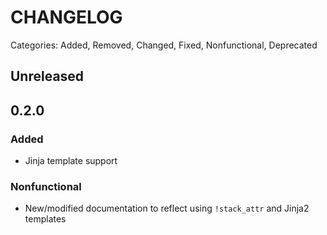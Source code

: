 # CHANGELOG

Categories: Added, Removed, Changed, Fixed, Nonfunctional, Deprecated

## Unreleased

<!--- All unreleased items go here  -->


## 0.2.0
### Added
* Jinja template support

### Nonfunctional
* New/modified documentation to reflect using `!stack_attr` and Jinja2 templates
